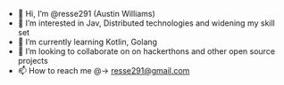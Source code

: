 - 👋 Hi, I’m @resse291 (Austin Williams)
- 👀 I’m interested in Jav, Distributed technologies and widening my skill set
- 🌱 I’m currently learning Kotlin, Golang
- 💞️ I’m looking to collaborate on on hackerthons and other open source projects
- 📫 How to reach me @-> resse291@gmail.com

<!---
resse291/resse291 is a ✨ special ✨ repository because its `README.md` (this file) appears on your GitHub profile.
You can click the Preview link to take a look at your changes.
--->

